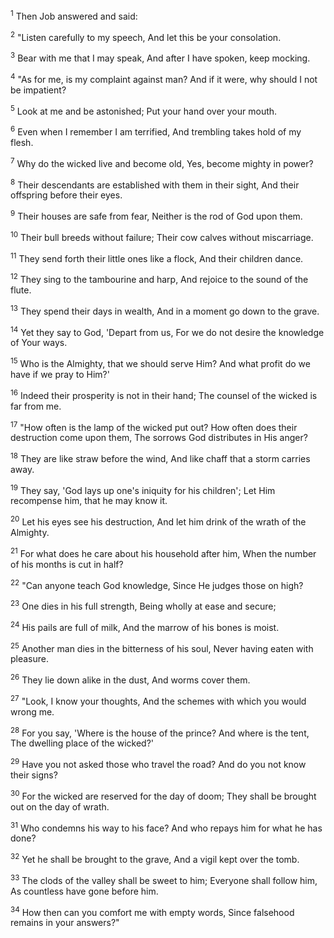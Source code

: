 <sup>1</sup> 
Then Job answered and said: 

<sup>2</sup> 
"Listen carefully to my speech, And let this be your consolation. 

<sup>3</sup> 
Bear with me that I may speak, And after I have spoken, keep mocking. 

<sup>4</sup> 
"As for me, is my complaint against man? And if it were, why should I not be impatient? 

<sup>5</sup> 
Look at me and be astonished; Put your hand over your mouth. 

<sup>6</sup> 
Even when I remember I am terrified, And trembling takes hold of my flesh. 

<sup>7</sup> 
Why do the wicked live and become old, Yes, become mighty in power? 

<sup>8</sup> 
Their descendants are established with them in their sight, And their offspring before their eyes. 

<sup>9</sup> 
Their houses are safe from fear, Neither is the rod of God upon them. 

<sup>10</sup> 
Their bull breeds without failure; Their cow calves without miscarriage. 

<sup>11</sup> 
They send forth their little ones like a flock, And their children dance. 

<sup>12</sup> 
They sing to the tambourine and harp, And rejoice to the sound of the flute. 

<sup>13</sup> 
They spend their days in wealth, And in a moment go down to the grave. 

<sup>14</sup> 
Yet they say to God, 'Depart from us, For we do not desire the knowledge of Your ways. 

<sup>15</sup> 
Who is the Almighty, that we should serve Him? And what profit do we have if we pray to Him?' 

<sup>16</sup> 
Indeed their prosperity is not in their hand; The counsel of the wicked is far from me. 

<sup>17</sup> 
"How often is the lamp of the wicked put out? How often does their destruction come upon them, The sorrows God distributes in His anger? 

<sup>18</sup> 
They are like straw before the wind, And like chaff that a storm carries away. 

<sup>19</sup> 
They say, 'God lays up one's iniquity for his children'; Let Him recompense him, that he may know it. 

<sup>20</sup> 
Let his eyes see his destruction, And let him drink of the wrath of the Almighty. 

<sup>21</sup> 
For what does he care about his household after him, When the number of his months is cut in half? 

<sup>22</sup> 
"Can anyone teach God knowledge, Since He judges those on high? 

<sup>23</sup> 
One dies in his full strength, Being wholly at ease and secure; 

<sup>24</sup> 
His pails are full of milk, And the marrow of his bones is moist. 

<sup>25</sup> 
Another man dies in the bitterness of his soul, Never having eaten with pleasure. 

<sup>26</sup> 
They lie down alike in the dust, And worms cover them. 

<sup>27</sup> 
"Look, I know your thoughts, And the schemes with which you would wrong me. 

<sup>28</sup> 
For you say, 'Where is the house of the prince? And where is the tent, The dwelling place of the wicked?' 

<sup>29</sup> 
Have you not asked those who travel the road? And do you not know their signs? 

<sup>30</sup> 
For the wicked are reserved for the day of doom; They shall be brought out on the day of wrath. 

<sup>31</sup> 
Who condemns his way to his face? And who repays him for what he has done? 

<sup>32</sup> 
Yet he shall be brought to the grave, And a vigil kept over the tomb. 

<sup>33</sup> 
The clods of the valley shall be sweet to him; Everyone shall follow him, As countless have gone before him. 

<sup>34</sup> 
How then can you comfort me with empty words, Since falsehood remains in your answers?"